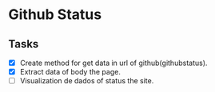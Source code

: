# Github Status
## Tasks
- [x] Create method for get data in url of github(githubstatus).
- [x] Extract data of body the page.
- [ ] Visualization de dados of status the site.